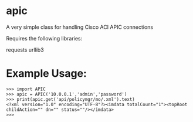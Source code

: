 # apic
A very simple class for handling Cisco ACI APIC connections

Requires the following libraries:

requests
urllib3

# Example Usage:
```
>>> import APIC
>>> apic = APIC('10.0.0.1','admin','password')
>>> print(apic.get('api/policymgr/mo/.xml').text)
<?xml version="1.0" encoding="UTF-8"?><imdata totalCount="1"><topRoot childAction="" dn="" status=""/></imdata>
>>>
```
 
